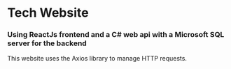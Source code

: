 # Tech Website
### Using ReactJs frontend and a C# web api with a Microsoft SQL server for the backend

This website uses the Axios library to manage HTTP requests.


